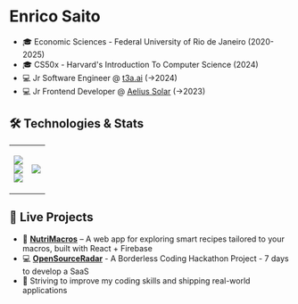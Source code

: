 # Enrico Saito  

- 🎓 Economic Sciences - Federal University of Rio de Janeiro (2020-2025)  
- 🎓 CS50x - Harvard's Introduction To Computer Science (2024)  
- 💻 Jr Software Engineer @ [t3a.ai](https://t3a.ai) (->2024)  
- 💻 Jr Frontend Developer @ [Aelius Solar](https://aeliussolar.com.br) (->2023)  

## 🛠 Technologies & Stats 

<table style="border-collapse: collapse; border: none; width: 100%;">
<tr>
  <!-- Tech Stack) -->
  <td valign="middle" align="center" style="border: none;">
    <p align="center">
      <img src="https://skillicons.dev/icons?i=js,ts,react,tailwind&perline=4"><br>
      <img src="https://skillicons.dev/icons?i=python,flask,firebase,supabase&perline=4"><br>
      <img src="https://skillicons.dev/icons?i=git,githubactions,docker,aws&perline=4">
    </p>
  </td>

  <!-- GitHub Stats -->
  <td valign="middle" align="center" style="border: none;">
    <img src="https://github-readme-stats.vercel.app/api?username=enricosaito&show_icons=true&theme=tokyonight">
  </td>
</tr>
</table>

## 🔨 Live Projects

- 🍉 [**NutriMacros**](https://macro-calculator-e0c96.web.app/) – A web app for exploring smart recipes tailored to your macros, built with React + Firebase
- 💻 [**OpenSourceRadar**](https://open-source-radar.web.app/) - A Borderless Coding Hackathon Project - 7 days to develop a SaaS  
- 🎯 Striving to improve my coding skills and shipping real-world applications

